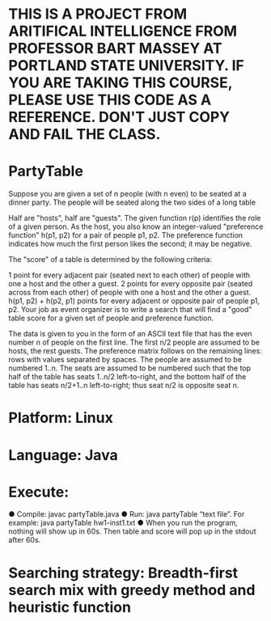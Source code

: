 # THIS IS A PROJECT FROM ARITIFICAL INTELLIGENCE FROM PROFESSOR BART MASSEY AT PORTLAND STATE UNIVERSITY. IF YOU ARE TAKING THIS COURSE, PLEASE USE THIS CODE AS A REFERENCE. DON'T JUST COPY AND FAIL THE CLASS. 

# PartyTable
Suppose you are given a set of n people (with n even) to be seated at a dinner party. The people will be seated along the two sides of a long table
     
Half are "hosts", half are "guests". The given function r(p) identifies the role of a given person.
As the host, you also know an integer-valued "preference function" h(p1, p2) for a pair of people p1, p2. The preference function indicates how much the first person likes the second; it may be negative.

The "score" of a table is determined by the following criteria:

1 point for every adjacent pair (seated next to each other) of people with one a host and the other a guest.
2 points for every opposite pair (seated across from each other) of people with one a host and the other a guest.
h(p1, p2) + h(p2, p1) points for every adjacent or opposite pair of people p1, p2.
Your job as event organizer is to write a search that will find a "good" table score for a given set of people and preference function.

The data is given to you in the form of an ASCII text file that has the even number n of people on the first line. The first n/2 people are assumed to be hosts, the rest guests. The preference matrix follows on the remaining lines: rows with values separated by spaces. The people are assumed to be numbered 1..n. The seats are assumed to be numbered such that the top half of the table has seats 1..n/2 left-to-right, and the bottom half of the table has seats n/2+1..n left-to-right; thus seat n/2 is opposite seat n.

# Platform: Linux  
# Language: Java 
# Execute: 
  ● Compile: javac partyTable.java 
  ● Run: ​java partyTable “text file”.  For example: java​ partyTable hw1-inst1.txt 
  ● When you run the program, nothing will show up in 60s. Then table and score will pop up in the stdout after 60s. 

# Searching strategy​: Breadth-first search mix with greedy method and heuristic function
